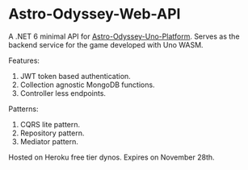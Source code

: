 # Astro-Odyssey-Web-API
A .NET 6 minimal API for [Astro-Odyssey-Uno-Platform](https://github.com/asadullahrifat89/Astro-Odyssey-Uno-Platform). Serves as the backend service for the game developed with Uno WASM.

Features:
1. JWT token based authentication.
2. Collection agnostic MongoDB functions.
3. Controller less endpoints.

Patterns:
1. CQRS lite pattern.
2. Repository pattern.
4. Mediator pattern.

Hosted on Heroku free tier dynos. Expires on November 28th.